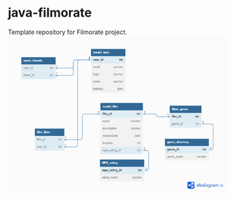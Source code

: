 # java-filmorate
Template repository for Filmorate project.
![This is an image](FilmDiagram_Girichev.png)
